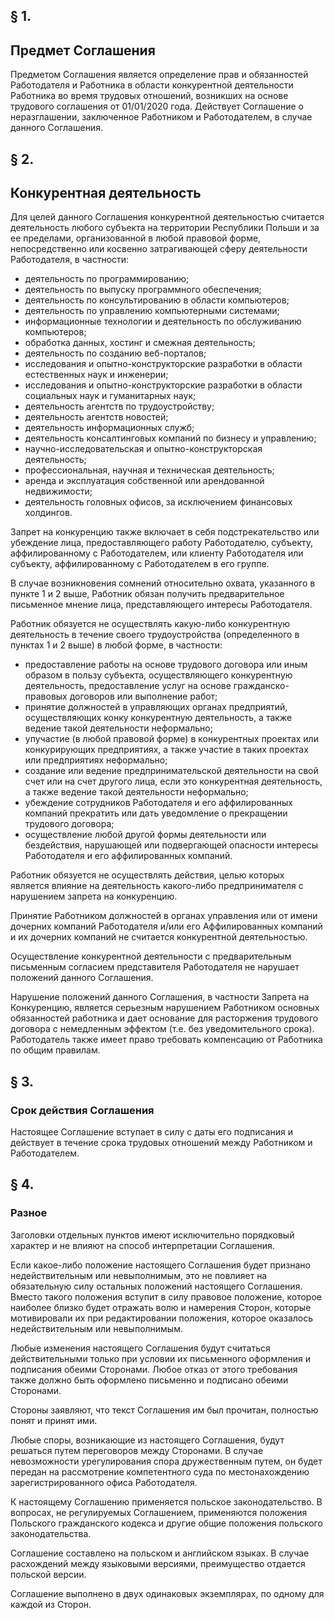 ## § 1.
## Предмет Соглашения

Предметом Соглашения является определение прав и обязанностей Работодателя и Работника в области конкурентной деятельности Работника во время трудовых отношений, возникших на основе трудового соглашения от 01/01/2020 года. Действует Соглашение о неразглашении, заключенное Работником и Работодателем, в случае данного Соглашения.

## § 2.
## Конкурентная деятельность

Для целей данного Соглашения конкурентной деятельностью считается деятельность любого субъекта на территории Республики Польши и за ее пределами, организованной в любой правовой форме, непосредственно или косвенно затрагивающей сферу деятельности Работодателя, в частности:

- деятельность по программированию;
- деятельность по выпуску программного обеспечения;
- деятельность по консультированию в области компьютеров;
- деятельность по управлению компьютерными системами;
- информационные технологии и деятельность по обслуживанию компьютеров;
- обработка данных, хостинг и смежная деятельность;
- деятельность по созданию веб-порталов;
- исследования и опытно-конструкторские разработки в области естественных наук и инженерии;
- исследования и опытно-конструкторские разработки в области социальных наук и гуманитарных наук;
- деятельность агентств по трудоустройству;
- деятельность агентств новостей;
- деятельность информационных служб;
- деятельность консалтинговых компаний по бизнесу и управлению;
- научно-исследовательская и опытно-конструкторская деятельность;
- профессиональная, научная и техническая деятельность;
- аренда и эксплуатация собственной или арендованной недвижимости;
- деятельность головных офисов, за исключением финансовых холдингов.

Запрет на конкуренцию также включает в себя подстрекательство или убеждение лица, предоставляющего работу Работодателю, субъекту, аффилированному с Работодателем, или клиенту Работодателя или субъекту, аффилированному с Работодателем в его группе.

В случае возникновения сомнений относительно охвата, указанного в пункте 1 и 2 выше, Работник обязан получить предварительное письменное мнение лица, представляющего интересы Работодателя.

Работник обязуется не осуществлять какую-либо конкурентную деятельность в течение своего трудоустройства (определенного в пунктах 1 и 2 выше) в любой форме, в частности:

- предоставление работы на основе трудового договора или иным образом в пользу субъекта, осуществляющего конкурентную деятельность, предоставление услуг на основе гражданско-правовых договоров или выполнение работ;
- принятие должностей в управляющих органах предприятий, осуществляющих конку конкурентную деятельность, а также ведение такой деятельности неформально;
- упучастие (в любой правовой форме) в конкурентных проектах или конкурирующих предприятиях, а также участие в таких проектах или предприятиях неформально;
- создание или ведение предпринимательской деятельности на свой счет или на счет другого лица, если это конкурентная деятельность, а также ведение такой деятельности неформально;
- убеждение сотрудников Работодателя и его аффилированных компаний прекратить или дать уведомление о прекращении трудового договора;
- осуществление любой другой формы деятельности или бездействия, нарушающей или подвергающей опасности интересы Работодателя и его аффилированных компаний.

Работник обязуется не осуществлять действия, целью которых является влияние на деятельность какого-либо предпринимателя с нарушением запрета на конкуренцию.

Принятие Работником должностей в органах управления или от имени дочерних компаний Работодателя и/или его Аффилированных компаний и их дочерних компаний не считается конкурентной деятельностью.

Осуществление конкурентной деятельности с предварительным письменным согласием представителя Работодателя не нарушает положений данного Соглашения.

Нарушение положений данного Соглашения, в частности Запрета на Конкуренцию, является серьезным нарушением Работником основных обязанностей работника и дает основание для расторжения трудового договора с немедленным эффектом (т.е. без уведомительного срока). Работодатель также имеет право требовать компенсацию от Работника по общим правилам.

## § 3.
### Срок действия Соглашения

Настоящее Соглашение вступает в силу с даты его подписания и действует в течение срока трудовых отношений между Работником и Работодателем.

## § 4.
### Разное

Заголовки отдельных пунктов имеют исключительно порядковый характер и не влияют на способ интерпретации Соглашения.

Если какое-либо положение настоящего Соглашения будет признано недействительным или невыполнимым, это не повлияет на обязательную силу остальных положений настоящего Соглашения. Вместо такого положения вступит в силу правовое положение, которое наиболее близко будет отражать волю и намерения Сторон, которые мотивировали их при редактировании положения, которое оказалось недействительным или невыполнимым.

Любые изменения настоящего Соглашения будут считаться действительными только при условии их письменного оформления и подписания обеими Сторонами. Любое отказ от этого требования также должно быть оформлено письменно и подписано обеими Сторонами.

Стороны заявляют, что текст Соглашения им был прочитан, полностью понят и принят ими.

Любые споры, возникающие из настоящего Соглашения, будут решаться путем переговоров между Сторонами. В случае невозможности урегулирования спора дружественным путем, он будет передан на рассмотрение компетентного суда по местонахождению зарегистрированного офиса Работодателя.

К настоящему Соглашению применяется польское законодательство. В вопросах, не регулируемых Соглашением, применяются положения Польского гражданского кодекса и другие общие положения польского законодательства.

Соглашение составлено на польском и английском языках. В случае расхождений между языковыми версиями, преимущество отдается польской версии.

Соглашение выполнено в двух одинаковых экземплярах, по одному для каждой из Сторон.
